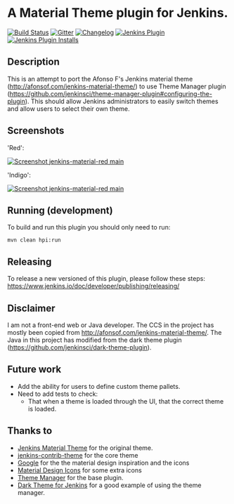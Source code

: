# A Material Theme plugin for Jenkins.

[![Build Status](https://ci.jenkins.io/job/Plugins/job/material-theme-plugin/job/master/badge/icon)](https://ci.jenkins.io/job/Plugins/job/material-theme-plugin/job/master/)
[![Gitter](https://badges.gitter.im/jenkinsci/ux-sig.svg)](https://gitter.im/jenkinsci/ux-sig?utm_source=badge&utm_medium=badge&utm_campaign=pr-badge)
[![Changelog](https://img.shields.io/github/release/jenkinsci/material-theme.svg?label=changelog)](https://github.com/jenkinsci/material-theme-plugin/releases/)
[![Jenkins Plugin](https://img.shields.io/jenkins/plugin/v/material-theme.svg)](https://plugins.jenkins.io/material-theme)
[![Jenkins Plugin Installs](https://img.shields.io/jenkins/plugin/i/material-theme.svg?color=blue)](https://plugins.jenkins.io/material-theme)

## Description
This is an attempt to port the Afonso F's Jenkins material theme (http://afonsof.com/jenkins-material-theme/) to use Theme Manager plugin (https://github.com/jenkinsci/theme-manager-plugin#configuring-the-plugin).
This should allow Jenkins administrators to easily switch themes and allow users to select their own theme.

## Screenshots
'Red':

[![Screenshot jenkins-material-red main](screenshots/red_main_small.png)](screenshots/red_main_large.png)

'Indigo':

[![Screenshot jenkins-material-red main](screenshots/indigo_main_small.png)](screenshots/indigo_main_large.png)

## Running (development)
To build and run this plugin you should only need to run:
```
mvn clean hpi:run
```

## Releasing
To release a new versioned of this plugin, please follow these steps: 
https://www.jenkins.io/doc/developer/publishing/releasing/

## Disclaimer
I am not a front-end web or Java developer. The CCS in the project has mostly been copied from http://afonsof.com/jenkins-material-theme/. The Java in this project has modified from the dark theme plugin (https://github.com/jenkinsci/dark-theme-plugin). 

## Future work
- Add the ability for users to define custom theme pallets.
- Need to add tests to check:
  - That when a theme is loaded through the UI, that the correct theme is loaded.

## Thanks to
- [Jenkins Material Theme][jenkins-material-theme] for the original theme.
- [jenkins-contrib-theme][jenkins-contrib-theme] for the core theme
- [Google][google] for the the material design inspiration and the icons
- [Material Design Icons][material-design-icons] for some extra icons
- [Theme Manager][theme-manager-plugin] for the base plugin.
- [Dark Theme for Jenkins][dark-theme-plugin] for a good example of using the theme manager.

[jenkins-contrib-theme]: https://github.com/jenkins-contrib-themes/jenkins-core-theme
[google]: https://www.google.com/design/spec/material-design/introduction.html
[material-design-icons]: https://materialdesignicons.com/
[jenkins-material-theme]: https://github.com/afonsof/jenkins-material-theme
[theme-manager-plugin]: https://plugins.jenkins.io/theme-manager/
[dark-theme-plugin]: https://plugins.jenkins.io/dark-theme/
